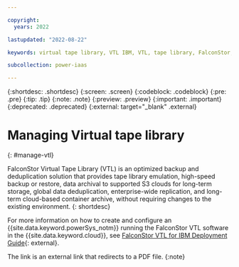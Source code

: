 ```yaml
---

copyright:
  years: 2022

lastupdated: "2022-08-22"

keywords: virtual tape library, VTL IBM, VTL, tape library, FalconStor, VTL deployment guide 

subcollection: power-iaas

---
```


{:shortdesc: .shortdesc}
{:screen: .screen}
{:codeblock: .codeblock}
{:pre: .pre}
{:tip: .tip}
{:note: .note}
{:preview: .preview}
{:important: .important}
{:deprecated: .deprecated}
{:external: target="_blank" .external}

# Managing Virtual tape library

{: #manage-vtl}

FalconStor Virtual Tape Library (VTL) is an optimized backup and deduplication solution that provides tape library emulation, high-speed backup or restore, data archival to supported S3 clouds for long-term storage, global data deduplication, enterprise-wide replication, and long-term cloud-based container archive, without requiring changes to the existing environment.
{: shortdesc}

For more information on how to create and configure an {{site.data.keyword.powerSys_notm}} running the FalconStor VTL software in the {{site.data.keyword.cloud}}, see [FalconStor VTL for IBM Deployment Guide](https://falconstor-download.s3.us-east.cloud-object-storage.appdomain.cloud/FalconStor%20VTL%20for%20IBM%20Deployment%20Guide.pdf){: external}.

The link is an external link that redirects to a PDF file.
{:note}
